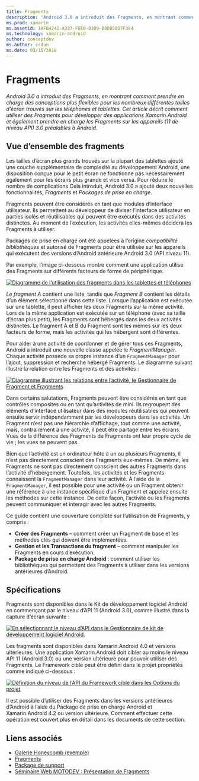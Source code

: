 ```yaml
---
title: Fragments
description: 'Android 3.0 a introduit des Fragments, en montrant comment prendre en charge des conceptions plus flexibles pour les nombreux différentes tailles d’écran trouvés sur les téléphones et tablettes. Cet article décrit comment utiliser des Fragments pour développer des applications Xamarin.Android et également prendre en charge les Fragments sur les appareils (11 de niveau API) 3.0 préalables à Android.'
ms.prod: xamarin
ms.assetid: 1AFB4242-A337-F8E0-83D9-B8D850D7F384
ms.technology: xamarin-android
author: conceptdev
ms.author: crdun
ms.date: 03/15/2018
---
```


# <a name="fragments"></a>Fragments

_Android 3.0 a introduit des Fragments, en montrant comment prendre en charge des conceptions plus flexibles pour les nombreux différentes tailles d’écran trouvés sur les téléphones et tablettes. Cet article décrit comment utiliser des Fragments pour développer des applications Xamarin.Android et également prendre en charge les Fragments sur les appareils (11 de niveau API) 3.0 préalables à Android._

## <a name="fragments-overview"></a>Vue d’ensemble des fragments

Les tailles d’écran plus grands trouvés sur la plupart des tablettes ajouté une couche supplémentaire de complexité au développement Android, une disposition conçue pour le petit écran ne fonctionne pas nécessairement également pour les écrans plus grande et vice versa. Pour réduire le nombre de complications Cela introduit, Android 3.0 a ajouté deux nouvelles fonctionnalités, *Fragments* et *Packages de prise en charge*.

Fragments peuvent être considérés en tant que modules d’interface utilisateur. Ils permettent au développeur de diviser l’interface utilisateur en parties isolés et réutilisables qui peuvent être exécutés dans des activités distinctes. Au moment de l’exécution, les activités elles-mêmes décidera les Fragments à utiliser.

Packages de prise en charge ont été appelées à l’origine *compatibilité bibliothèques* et autorisé de Fragments pour être utilisée sur les appareils qui exécutent des versions d’Android antérieure Android 3.0 (API niveau 11).

Par exemple, l’image ci-dessous montre comment une application utilise des Fragments sur différents facteurs de forme de périphérique.

[![Diagramme de l’utilisation des fragments dans les tablettes et téléphones](images/00.png)](images/00.png#lightbox)

*Le fragment A* contient une liste, tandis que *Fragment B* contient les détails d’un élément sélectionné dans cette liste. Lorsque l’application est exécutée sur une tablette, il peut afficher les deux Fragments sur la même activité. Lors de la même application est exécutée sur un téléphone (avec sa taille d’écran plus petit), les Fragments sont hébergés dans les deux activités distinctes. Le fragment A et B du Fragment sont les mêmes sur les deux facteurs de forme, mais les activités qui les hébergent sont différentes.

Pour aider à une activité de coordonner et de gérer tous ces Fragments, Android a introduit une nouvelle classe appelée le *FragmentManager*. Chaque activité possède sa propre instance d’un `FragmentManager` pour l’ajout, suppression et recherche hébergé Fragments. Le diagramme suivant illustre la relation entre les Fragments et des activités :

[![Diagramme illustrant les relations entre l’activité, le Gestionnaire de Fragment et Fragments](images/01.png)](images/01.png#lightbox)

Dans certains salutations, Fragments peuvent être considérés en tant que contrôles composites ou en tant qu’activités de mini. Ils regroupent des éléments d’interface utilisateur dans des modules réutilisables qui peuvent ensuite servir indépendamment par les développeurs dans les activités. Un Fragment n’est pas une hiérarchie d’affichage, tout comme une activité, mais, contrairement à une activité, il peut être partagé entre les écrans. Vues de la différence des Fragments de Fragments ont leur propre cycle de vie ; les vues ne peuvent pas.

Bien que l’activité est un ordinateur hôte à un ou plusieurs Fragments, il n’est pas directement conscient des Fragments eux-mêmes. De même, les Fragments ne sont pas directement conscient des autres Fragments dans l’activité d’hébergement. Toutefois, les activités et les Fragments connaissent la `FragmentManager` dans leur activité. À l’aide de la `FragmentManager`, il est possible pour une activité ou un Fragment obtenir une référence à une instance spécifique d’un Fragment et appelez ensuite les méthodes sur cette instance. De cette façon, l’activité ou les Fragments peuvent communiquer et interagir avec les autres Fragments.

Ce guide contient une couverture complète sur l’utilisation de Fragments, y compris :

-   **Créer des Fragments** – comment créer un Fragment de base et les méthodes clés qui doivent être implémentées.
-   **Gestion et les Transactions du fragment** – comment manipuler les Fragments en cours d’exécution.
-   **Package de prise en charge Android** : comment utiliser les bibliothèques qui permettent des Fragments à utiliser dans les versions antérieures d’Android.


## <a name="requirements"></a>Spécifications

Fragments sont disponibles dans le Kit de développement logiciel Android en commençant par le niveau d’API 11 (Android 3.0), comme illustré dans la capture d’écran suivante :

[![En sélectionnant le niveau d’API dans le Gestionnaire de kit de développement logiciel Android.](images/02.png)](images/02.png#lightbox)

Les fragments sont disponibles dans Xamarin.Android 4.0 et versions ultérieures. Une application Xamarin.Android doit cibler au moins le niveau API 11 (Android 3.0) ou une version ultérieure pour pouvoir utiliser des Fragments. Le Framework cible peut être défini dans le projet propriétés comme indiqué ci-dessous :

[![Définition du niveau de l’API du Framework cible dans les Options du projet](images/03-sml.png)](images/03.png#lightbox)

Il est possible d’utiliser des Fragments dans les versions antérieures d’Android à l’aide du Package de prise en charge Android et Xamarin.Android 4.2 ou version ultérieure. Comment effectuer cette opération est couvert plus en détail dans les documents de cette section.


## <a name="related-links"></a>Liens associés

- [Galerie Honeycomb (exemple)](https://developer.xamarin.com/samples/monodroid/HoneycombGallery)
- [Fragments](https://developer.android.com/guide/topics/fundamentals/fragments.html)
- [Package de support](https://developer.android.com/sdk/compatibility-library.html)
- [Séminaire Web MOTODEV : Présentation de Fragments](http://motodev.adobeconnect.com/p9h1aqk3ttn/)
